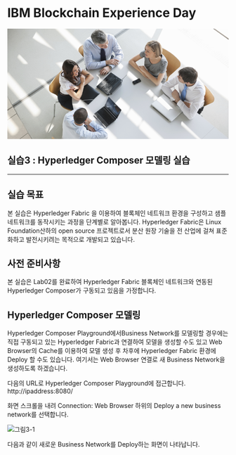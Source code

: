 # IBM Blockchain Experience Day  
![intro.png](./images/intro.png)  
  
## 실습3 : Hyperledger Composer 모델링 실습  
********
  
## 실습 목표
본 실습은 Hyperledger Fabric 을 이용하여 블록체인 네트워크 환경을 구성하고 샘플 네트워크를 동작시키는 과정을 단계별로 알아봅니다. Hyperledger Fabric은 Linux Foundation산하의 open source 프로젝트로서 분산 원장 기술을 전 산업에 걸쳐 표준화하고 발전시키려는 목적으로 개발되고 있습니다.  

## 사전 준비사항  
  
본 실습은 Lab02를 완료하여 Hyperledger Fabric 블록체인 네트워크와 연동된 Hyperledger Composer가 구동되고 있음을 가정합니다.  

## Hyperledger Composer 모델링  

Hyperledger Composer Playground에서Business Network를 모델링할 경우에는 직접 구동되고 있는 Hyperledger Fabric과 연결하여 모델을 생성할 수도 있고 Web Browser의 Cache를 이용하여 모델 생성 후 차후에 Hyperledger Fabric 환경에 Deploy 할 수도 있습니다. 여기서는 Web Browser 연결로 새 Business Network을 생성하도록 하겠습니다.  

다음의 URL로 Hyperledger Composer Playground에 접근합니다.  
http://ipaddress:8080/  

화면 스크롤을 내려 Connection: Web Browser 하위의 Deploy a new business network를 선택합니다.  

![그림3-1](images/그림3-1.jpg)  
  
다음과 같이 새로운 Business Network를 Deploy하는 화면이 나타납니다.  









